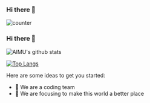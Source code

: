 ### Hi there 👋

<!--
**AIMU-OFFICIALS/AIMU-OFFICIALS** is a ✨ _special_ ✨ repository because its `README.md` (this file) appears on your GitHub profile.-->

![counter](https:///enldcxmbtjztebh.m.pipedream.net)

### Hi there 👋

<!-- ** is a ✨ _special_ ✨ repository because its `README.md` (this file) appears on your GitHub profile. -->
![AIMU's github stats](https://github-readme-stats.vercel.app/api?username=AIMU-OFFICIALS&show_icons=true&theme=radical)

[![Top Langs](https://github-readme-stats.vercel.app/api/top-langs/?username=AIMU-OFFICIALS)](https://github.com/AIMU-OFFICIALS/github-readme-stats)


Here are some ideas to get you started:

- 🔭 We are a coding team
- 🌱 We are focusing to make this world a better place

